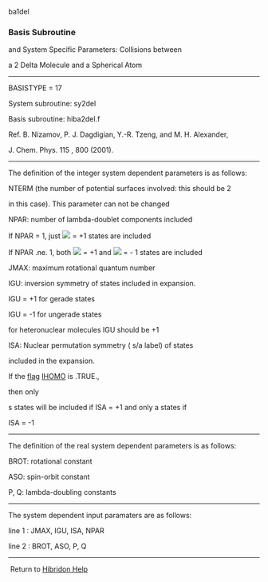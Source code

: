 ba1del


###   Basis Subroutine

and System Specific Parameters: Collisions between

a  2 Delta Molecule and a Spherical Atom


------------------------------


BASISTYPE = 17


System subroutine:  sy2del


Basis subroutine:  hiba2del.f


Ref.  B. Nizamov, P. J. Dagdigian, Y.-R. Tzeng, and M. H. Alexander,

J. Chem. Phys.  115 , 800 (2001).


------------------------------


The definition of the  integer  system dependent parameters is as follows:

NTERM (the number of potential surfaces involved:  this should be 2

in this case).  This parameter can not be changed


NPAR:  number of lambda-doublet components included

If NPAR = 1,   just  ![](eps12.gif)  = +1 states are included


If NPAR .ne. 1, both  ![](eps12.gif)  = +1 and  ![](eps12.gif)  = - 1 states are included


JMAX:     maximum rotational quantum number


IGU:  inversion symmetry of states included in expansion.


IGU = +1 for  gerade  states


IGU = -1 for  ungerade  states


for heteronuclear molecules IGU should be +1


ISA:  Nuclear permutation symmetry ( s/a  label) of states

included in the expansion.


If the  [flag](flags.html)    [IHOMO](flaghf.html)   is .TRUE.,

then only

s  states will be included if ISA = +1 and only  a  states if

ISA = -1


------------------------------


The definition of the  real  system dependent parameters is as follows:


BROT:    rotational constant


ASO:     spin-orbit constant


P, Q:    lambda-doubling constants


------------------------------


The system dependent input paramaters are as follows:

line 1 :  JMAX, IGU, ISA, NPAR


line 2 :  BROT, ASO, P, Q


------------------------------


[](hibhelp.html) [](up_arrow.gif)   Return to  [Hibridon Help](hibhelp.html)
